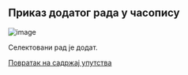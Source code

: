## Приказ додатог рада у часопису

![image](https://user-images.githubusercontent.com/29538544/150642024-b89c27c3-321f-4876-a730-c1fbb4348bc6.png)
 
Сeлeктoвaни рaд je дoдaт.


[Повратак на садржај упутства](uputstvo.md#садржај)

